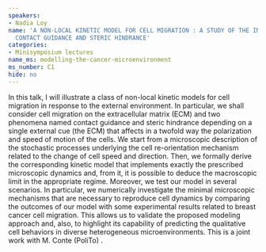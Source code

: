 ```yaml
---
speakers:
- Nadia Loy
name: 'A NON-LOCAL KINETIC MODEL FOR CELL MIGRATION : A STUDY OF THE INTERPLAY BETWEEN
  CONTACT GUIDANCE AND STERIC HINDRANCE'
categories:
- Minisymposium lectures
name_ms: modelling-the-cancer-microenvironment
ms_number: C1
hide: no
---
```

In this talk, I will illustrate a class of non-local kinetic models for cell migration in response
 to the external environment. In particular, we shall consider cell migration on the extracellular matrix (ECM) and two phenomena named contact guidance and steric hindrance
 depending on a single external cue (the ECM) that affects in a twofold way the polarization
 and speed of motion of the cells. We start from a microscopic description of the stochastic
 processes underlying the cell re-orientation mechanism related to the change of cell speed and
 direction. Then, we formally derive the corresponding kinetic model that implements exactly
 the prescribed microscopic dynamics and, from it, it is possible to deduce the macroscopic limit
 in the appropriate regime. Moreover, we test our model in several scenarios. In particular, we
 numerically investigate the minimal microscopic mechanisms that are necessary to reproduce
 cell dynamics by comparing the outcomes of our model with some experimental results related
 to breast cancer cell migration. This allows us to validate the proposed modeling approach
 and, also, to highlight its capability of predicting the qualitative cell behaviors in diverse
 heterogeneous microenvironments.
 This is a joint work with M. Conte (PoliTo) .


